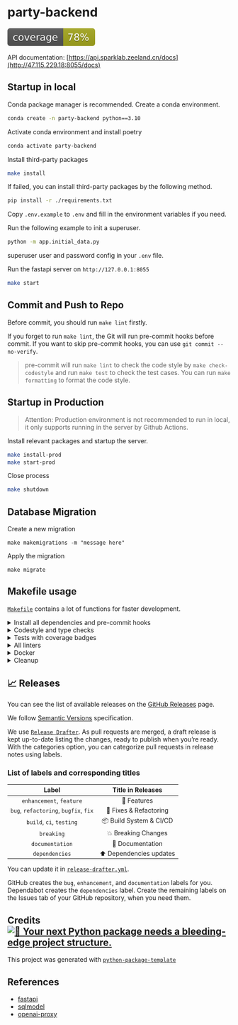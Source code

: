 # party-backend

![Coverage Report](assets/images/coverage.svg)

API documentation: [https://api.sparklab.zeeland.cn/docs](http://47.115.229.18:8055/docs)


## Startup in local

Conda package manager is recommended. Create a conda environment.

```bash
conda create -n party-backend python==3.10
```

Activate conda environment and install poetry

```bash
conda activate party-backend
```

Install third-party packages

```bash
make install
```

If failed, you can install third-party packages by the following method.

```bash
pip install -r ./requirements.txt
```

Copy `.env.example` to `.env` and fill in the environment variables if you need.

Run the following example to init a superuser.

```bash
python -m app.initial_data.py
```

superuser user and password config in your `.env` file.


Run the fastapi server on `http://127.0.0.1:8055`

```bash
make start
```

## Commit and Push to Repo

Before commit, you should run `make lint` firstly.

If you forget to run `make lint`, the Git will run pre-commit hooks before commit. If you want to skip pre-commit hooks, you can use `git commit --no-verify`.

> pre-commit will run `make lint` to check the code style by `make check-codestyle` and run `make test` to check the test cases. You can run `make formatting` to format the code style.

## Startup in Production

> Attention: Production environment is not recommended to run in local, it only supports running in the server by Github Actions.

Install relevant packages and startup the server.

```bash
make install-prod
make start-prod
```

Close process

```bash
make shutdown
```

## Database Migration

Create a new migration

```shell
make makemigrations -m "message here"
```

Apply the migration

```shell
make migrate
```

## Makefile usage

[`Makefile`](https://github.com/PromptsLego/party-backend/blob/master/Makefile) contains a lot of functions for faster development.

<details>
<summary>Install all dependencies and pre-commit hooks</summary>
<p>

Install requirements:

```bash
make install
```

Pre-commit hooks could be installed after `git init` via

```bash
make pre-commit-install
```

</p>
</details>

<details>
<summary>Codestyle and type checks</summary>
<p>

Automatic formatting uses `ruff`.

```bash
make formatting
```

Codestyle checks only, without rewriting files:

```bash
make check-codestyle
```

> Note: `check-codestyle` uses `ruff` and `darglint` library

</p>
</details>


<details>
<summary>Tests with coverage badges</summary>
<p>

Run `pytest`

```bash
make test
```

</p>
</details>

<details>
<summary>All linters</summary>
<p>

Of course there is a command to run all linters in one:

```bash
make lint
```

the same as:

```bash
make check-codestyle && make test && make check-safety
```

</p>
</details>

<details>
<summary>Docker</summary>
<p>

```bash
make docker-build
```

which is equivalent to:

```bash
make docker-build VERSION=latest
```

Remove docker image with

```bash
make docker-remove
```

More information [about docker](https://github.com/Undertone0809/python-package-template/tree/main/%7B%7B%20cookiecutter.project_name%20%7D%7D/docker).

</p>
</details>

<details>
<summary>Cleanup</summary>
<p>
Delete pycache files

```bash
make pycache-remove
```

Remove package build

```bash
make build-remove
```

Delete .DS_STORE files

```bash
make dsstore-remove
```

Remove .mypycache

```bash
make mypycache-remove
```

Or to remove all above run:

```bash
make cleanup
```

</p>
</details>

## 📈 Releases

You can see the list of available releases on the [GitHub Releases](https://github.com/PromptsLego/party-backend/releases) page.

We follow [Semantic Versions](https://semver.org/) specification.

We use [`Release Drafter`](https://github.com/marketplace/actions/release-drafter). As pull requests are merged, a draft release is kept up-to-date listing the changes, ready to publish when you’re ready. With the categories option, you can categorize pull requests in release notes using labels.

### List of labels and corresponding titles

|               **Label**               |  **Title in Releases**  |
| :-----------------------------------: | :---------------------: |
|       `enhancement`, `feature`        |       🚀 Features       |
| `bug`, `refactoring`, `bugfix`, `fix` | 🔧 Fixes & Refactoring  |
|       `build`, `ci`, `testing`        | 📦 Build System & CI/CD |
|              `breaking`               |   💥 Breaking Changes   |
|            `documentation`            |    📝 Documentation     |
|            `dependencies`             | ⬆️ Dependencies updates |

You can update it in [`release-drafter.yml`](https://github.com/PromptsLego/party-backend/blob/master/.github/release-drafter.yml).

GitHub creates the `bug`, `enhancement`, and `documentation` labels for you. Dependabot creates the `dependencies` label. Create the remaining labels on the Issues tab of your GitHub repository, when you need them.

## Credits [![🚀 Your next Python package needs a bleeding-edge project structure.](https://img.shields.io/badge/python--package--template-%F0%9F%9A%80-brightgreen)](https://github.com/Undertone0809/python-package-template)

This project was generated with [`python-package-template`](https://github.com/Undertone0809/python-package-template)


## References

- [fastapi](https://fastapi.tiangolo.com/)
- [sqlmodel](https://sqlmodel.tiangolo.com/)
- [openai-proxy](https://tauyisiv.cloud.sealos.io/openai/v1)
